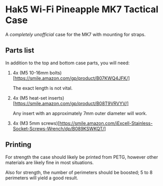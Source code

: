 # Hak5 Wi-Fi Pineapple MK7 Tactical Case

A *completely unofficial* case for the MK7 with mounting for straps.

## Parts list

In addition to the top and bottom case parts, you will need:

1. 4x (M5 10-16mm bolts)[https://smile.amazon.com/gp/product/B07KWQ4JFK/]

    The exact length is not vital.

2. 4x (M5 heat-set inserts)[https://smile.amazon.com/gp/product/B08T9VRVYV/]

    Any insert with an approximately 7mm outer diameter will work.

3. 4x (M3 5mm screws)[https://smile.amazon.com/iExcell-Stainless-Socket-Screws-Wrench/dp/B089KSWKQT/]

## Printing

For strength the case should likely be printed from PETG, however other materials are likely fine in most situations.

Also for strength, the number of perimeters should be boosted; 5 to 8 perimeters will yield a good result.



